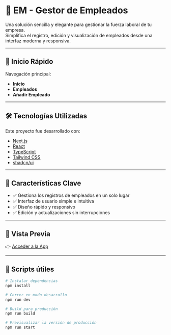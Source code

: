 # 👥 EM - Gestor de Empleados

Una solución sencilla y elegante para gestionar la fuerza laboral de tu empresa.  
Simplifica el registro, edición y visualización de empleados desde una interfaz moderna y responsiva.

---

## 🚀 Inicio Rápido

Navegación principal:
- **Inicio**
- **Empleados**
- **Añadir Empleado**

---

## 🛠️ Tecnologías Utilizadas

Este proyecto fue desarrollado con:

- [Next.js](https://nextjs.org/)
- [React](https://react.dev/)
- [TypeScript](https://www.typescriptlang.org/)
- [Tailwind CSS](https://tailwindcss.com/)
- [shadcn/ui](https://ui.shadcn.com/)

---

## 🔑 Características Clave

- ✅ Gestiona los registros de empleados en un solo lugar  
- ✅ Interfaz de usuario simple e intuitiva  
- ✅ Diseño rápido y responsivo  
- ✅ Edición y actualizaciones sin interrupciones  

---

## 👀 Vista Previa

👉 [Acceder a la App](https://gestion-em.vercel.app/)

---

## 📂 Scripts útiles

```bash
# Instalar dependencias
npm install

# Correr en modo desarrollo
npm run dev

# Build para producción
npm run build

# Previsualizar la versión de producción
npm run start
